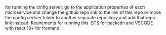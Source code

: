 for running the cinfig server, go to the application properties of each microservice and change the github repo link to the link of this repo or move the config sertver folder to another separate repository and add that repo link instead.
Reuirements for running this :STS for backedn and VSCODE with react 18+ for frontend
